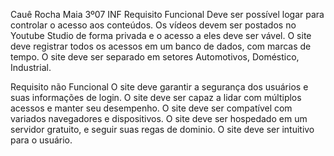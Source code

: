 Cauê Rocha Maia 3º07 INF 
Requisito Funcional Deve ser possível logar para controlar o acesso aos conteúdos. Os vídeos devem ser postados no Youtube Studio de forma privada e o acesso a eles deve ser vável. O site deve registrar todos os acessos em um banco de dados, com marcas de tempo. O site deve ser separado em setores Automotivos, Doméstico, Industrial.

Requisito não Funcional O site deve garantir a segurança dos usuários e suas informações de login. O site deve ser capaz a lidar com múltiplos acessos e manter seu desempenho. O site deve ser compatível com variados navegadores e dispositivos. O site deve ser hospedado em um servidor gratuito, e seguir suas regas de dominio. O site deve ser intuitivo para o usuário.
